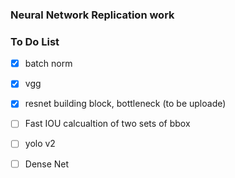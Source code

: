 ### Neural Network Replication work

### To Do List
* [x] batch norm
* [x] vgg
* [x] resnet building block, bottleneck (to be uploade)
* [ ] Fast IOU calcualtion of two sets of bbox
* [ ] yolo v2
* [ ] Dense Net
 

